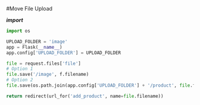 #Move File Upload

**_import_**
```python
import os
```

```python
UPLOAD_FOLDER = 'image'
app = Flask(__name__)
app.config['UPLOAD_FOLDER'] = UPLOAD_FOLDER
```

```python
file = request.files['file']
# Option 1
file.save('/image', f.filename)
# Option 2
file.save(os.path.join(app.config['UPLOAD_FOLDER'] + '/product', file.filename))
```

```python
return redirect(url_for('add_product', name=file.filename))
```
